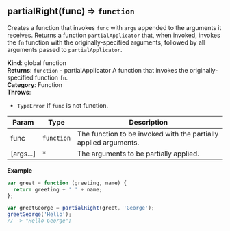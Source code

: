 <a name="partialRight"></a>

## partialRight(func) ⇒ <code>function</code>
Creates a function that invokes `func` with `args` appended to the arguments it receives.
Returns a function `partialApplicator` that, when invoked, invokes the `fn` function with the
originally-specified arguments, followed by all arguments passed to `partialApplicator`.

**Kind**: global function  
**Returns**: <code>function</code> - partialApplicator A function that invokes the originally-specified function `fn`.  
**Category**: Function  
**Throws**:

- <code>TypeError</code> If `func` is not function.

| Param | Type | Description |
| --- | --- | --- |
| func | <code>function</code> | The function to be invoked with the partially applied arguments. |
| [args...] | <code>\*</code> | The arguments to be partially applied. |

**Example**  
```js
var greet = function (greeting, name) {
  return greeting + ' ' + name;
};

var greetGeorge = partialRight(greet, 'George');
greetGeorge('Hello');
// -> "Hello George";
```
